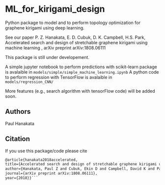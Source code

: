 # ML_for_kirigami_design
Python package to model and to perform topology optimization for graphene kirigami using deep learning.

See our paper 
P. Z. Hanakata, E. D. Cubuk, D. K. Campbell, H.S. Park, Accelerated search and design of stretchable graphene kirigami using machine learning
, arXiv preprint arXiv:1808.06111


This package is still under developement. 

A simple jupyter notebook to perform predictions with scikit-learn package is avalaible in `models/simple/simple_machine_learning.ipynb`
A python code to perform regression with TensorFlow is avalaible in `models/regression_CNN/`


More features (e.g., search algorithm with tensorFlow code) will be added soon.

## Authors
Paul Hanakata

## Citation

If you use this package/code please cite 
```LaTex
@article{hanakata2018accelerated,
title={Accelerated search and design of stretchable graphene kirigami using machine learning},
author={Hanakata, Paul Z and Cubuk, Ekin D and Campbell, David K and Park, Harold S},
journal={arXiv preprint arXiv:1808.06111},
year={2018}}```
